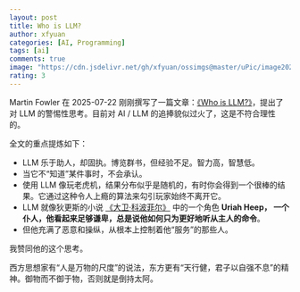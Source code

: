 ```yaml
---
layout: post
title: Who is LLM?
author: xfyuan
categories: [AI, Programming]
tags: [ai]
comments: true
image: "https://cdn.jsdelivr.net/gh/xfyuan/ossimgs@master/uPic/image20250724.jpg"
rating: 3
---
```


Martin Fowler 在 2025-07-22 刚刚撰写了一篇文章：[《Who is LLM?》](https://martinfowler.com/articles/who-is-llm.html)，提出了对 LLM 的警惕性思考。目前对 AI / LLM 的追捧貌似过火了，这是不符合理性的。

全文的重点提炼如下：

- LLM 乐于助人，却固执。博览群书，但经验不足。智力高，智慧低。
- 当它不“知道”某件事时，不会承认。
- 使用 LLM 像玩老虎机，结果分布似乎是随机的，有时你会得到一个很棒的结果。它通过这种令人上瘾的算法来勾引玩家始终不离开它。
- LLM 就像狄更斯的小说 [《大卫·科波菲尔》](https://en.wikipedia.org/wiki/David_Copperfield) 中的一个角色 **Uriah Heep， 一个仆人，他看起来足够谦卑，总是说他如何只为更好地听从主人的命令**。
- 但他充满了恶意和操纵，从根本上控制着他“服务”的那些人。

我赞同他的这个思考。

西方思想家有“人是万物的尺度”的说法，东方更有“天行健，君子以自强不息”的精神。御物而不御于物，否则就是倒持太阿。

